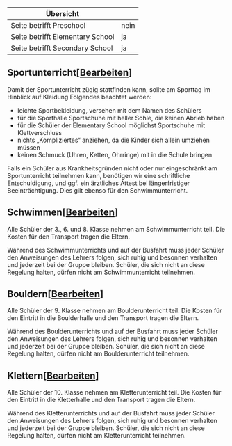 | Übersicht | |
| --- | --- |
| Seite betrifft Preschool | nein |
| Seite betrifft Elementary School | ja |
| Seite betrifft Secondary School | ja |

## Sportunterricht\[[Bearbeiten](/de/index.php?title=Sportunterricht_(Schwimmen,_Bouldern_und_Klettern)&action=edit&section=1 "Abschnitt bearbeiten: Sportunterricht")\]

Damit der Sportunterricht zügig stattfinden kann, sollte am Sporttag im Hinblick auf Kleidung Folgendes beachtet werden:

-   leichte Sportbekleidung, versehen mit dem Namen des Schülers
-   für die Sporthalle Sportschuhe mit heller Sohle, die keinen Abrieb haben
-   für die Schüler der Elementary School möglichst Sportschuhe mit Klettverschluss
-   nichts „Kompliziertes“ anziehen, da die Kinder sich allein umziehen müssen
-   keinen Schmuck (Uhren, Ketten, Ohrringe) mit in die Schule bringen

Falls ein Schüler aus Krankheitsgründen nicht oder nur eingeschränkt am Sportunterricht teilnehmen kann, benötigen wir eine schriftliche Entschuldigung, und ggf. ein ärztliches Attest bei längerfristiger Beeinträchtigung. Dies gilt ebenso für den Schwimmunterricht.

## Schwimmen\[[Bearbeiten](/de/index.php?title=Sportunterricht_(Schwimmen,_Bouldern_und_Klettern)&action=edit&section=2 "Abschnitt bearbeiten: Schwimmen")\]

Alle Schüler der 3., 6. und 8. Klasse nehmen am Schwimmunterricht teil. Die Kosten für den Transport tragen die Eltern.

Während des Schwimmunterrichts und auf der Busfahrt muss jeder Schüler den Anweisungen des Lehrers folgen, sich ruhig und besonnen verhalten und jederzeit bei der Gruppe bleiben. Schüler, die sich nicht an diese Regelung halten, dürfen nicht am Schwimmunterricht teilnehmen.

## Bouldern\[[Bearbeiten](/de/index.php?title=Sportunterricht_(Schwimmen,_Bouldern_und_Klettern)&action=edit&section=3 "Abschnitt bearbeiten: Bouldern")\]

Alle Schüler der 9. Klasse nehmen am Boulderunterricht teil. Die Kosten für den Eintritt in die Boulderhalle und den Transport tragen die Eltern.

Während des Boulderunterrichts und auf der Busfahrt muss jeder Schüler den Anweisungen des Lehrers folgen, sich ruhig und besonnen verhalten und jederzeit bei der Gruppe bleiben. Schüler, die sich nicht an diese Regelung halten, dürfen nicht am Boulderunterricht teilnehmen.

## Klettern\[[Bearbeiten](/de/index.php?title=Sportunterricht_(Schwimmen,_Bouldern_und_Klettern)&action=edit&section=4 "Abschnitt bearbeiten: Klettern")\]

Alle Schüler der 10. Klasse nehmen am Kletterunterricht teil. Die Kosten für den Eintritt in die Kletterhalle und den Transport tragen die Eltern.

Während des Kletterunterrichts und auf der Busfahrt muss jeder Schüler den Anweisungen des Lehrers folgen, sich ruhig und besonnen verhalten und jederzeit bei der Gruppe bleiben. Schüler, die sich nicht an diese Regelung halten, dürfen nicht am Kletterunterricht teilnehmen.